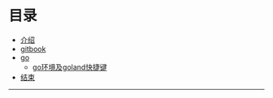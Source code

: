 # 目录

* [介绍](README.md)
* [gitbook](installation/README.md)
* [go]()
  * [go环境及goland快捷键](book/go/go环境及goland快捷键.md)
* [结束](end/README.md)
  
---
